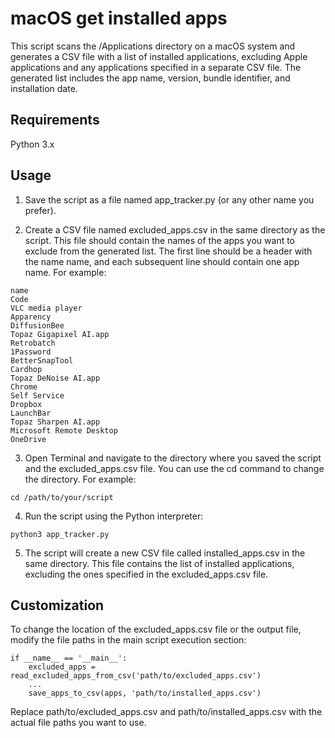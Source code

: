 # macOS get installed apps

This script scans the /Applications directory on a macOS system and generates a CSV file with a list of installed applications, excluding Apple applications and any applications specified in a separate CSV file. The generated list includes the app name, version, bundle identifier, and installation date.

## Requirements

Python 3.x

## Usage

1. Save the script as a file named app_tracker.py (or any other name you prefer).

2. Create a CSV file named excluded_apps.csv in the same directory as the script. This file should contain the names of the apps you want to exclude from the generated list. The first line should be a header with the name name, and each subsequent line should contain one app name. For example:

```
name
Code
VLC media player
Apparency
DiffusionBee
Topaz Gigapixel AI.app
Retrobatch
1Password
BetterSnapTool
Cardhop
Topaz DeNoise AI.app
Chrome
Self Service
Dropbox
LaunchBar
Topaz Sharpen AI.app
Microsoft Remote Desktop
OneDrive
```

3. Open Terminal and navigate to the directory where you saved the script and the excluded_apps.csv file. You can use the cd command to change the directory. For example:
```
cd /path/to/your/script
```
4. Run the script using the Python interpreter:
```
python3 app_tracker.py
```
5. The script will create a new CSV file called installed_apps.csv in the same directory. This file contains the list of installed applications, excluding the ones specified in the excluded_apps.csv file.

## Customization

To change the location of the excluded_apps.csv file or the output file, modify the file paths in the main script execution section:
```
if __name__ == '__main__':
    excluded_apps = read_excluded_apps_from_csv('path/to/excluded_apps.csv')
    ...
    save_apps_to_csv(apps, 'path/to/installed_apps.csv')
```    
Replace path/to/excluded_apps.csv and path/to/installed_apps.csv with the actual file paths you want to use.


